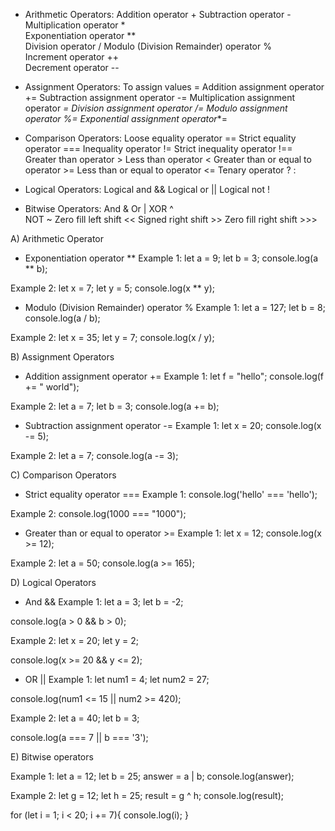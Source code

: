 <!-- Question 1. Symbols for each of the below Javascript operators; -->

- Arithmetic Operators:
    Addition operator +	
    Subtraction operator -	
    Multiplication operator *	
    Exponentiation operator **	
    Division operator /	
    Modulo (Division Remainder) operator %	
    Increment operator ++	
    Decrement operator --

- Assignment Operators:
    To assign values = 
    Addition assignment operator +=
    Subtraction assignment operator -=
    Multiplication assignment operator *=
    Division assignment operator /=
    Modulo assignment operator %=
    Exponential assignment operator**=

- Comparison Operators:
    Loose equality operator ==
    Strict equality operator ===
    Inequality operator !=
    Strict inequality operator !==
    Greater than operator >
    Less than operator <
    Greater than or equal to operator >=
    Less than or equal to operator <=
    Tenary operator ? :

- Logical Operators:
    Logical and &&
    Logical or ||
    Logical not !

- Bitwise Operators:
    And &
    Or |
    XOR  ^	
    NOT ~
    Zero fill left shift <<	
    Signed right shift   >>	
    Zero fill right shift >>>	


<!-- Question 2. For each JavaScript Operator, write 2 examples. -->

A) Arithmetic Operator

- Exponentiation operator **
Example 1:
  let a = 9;
  let b = 3;
console.log(a ** b); 
<!-- 729 -->

Example 2:
  let x = 7;
  let y = 5;
console.log(x ** y);
<!-- 16807 -->

- Modulo (Division Remainder) operator %
Example 1:
  let a = 127;
  let b = 8;
console.log(a / b); 
<!-- 15.875 -->

Example 2:
  let x = 35;
  let y = 7;
console.log(x / y);
<!-- 5 -->

B) Assignment Operators

- Addition assignment operator +=
Example 1:
   let f = "hello";
   console.log(f += " world");
   <!-- hello world -->

Example 2:
   let a = 7;
   let b = 3;
   console.log(a += b);
   <!-- 10 -->

- Subtraction assignment operator -=
Example 1:
   let x = 20;
   console.log(x -= 5);
   <!-- 15 -->

Example 2:
   let a = 7;
   console.log(a -= 3);
   <!-- 4 -->

C) Comparison Operators

- Strict equality operator ===
Example 1:
console.log('hello' === 'hello');
<!-- true -->

Example 2:
console.log(1000 === "1000");
<!-- false -->

-  Greater than or equal to operator >=
Example 1:
let x = 12;
console.log(x >= 12);
<!-- true -->

Example 2:
let a = 50;
console.log(a >= 165);
<!-- false -->

D) Logical Operators

- And && 
Example 1:
let a = 3;
let b = -2;

console.log(a > 0 && b > 0);
<!-- false -->

Example 2:
let x = 20;
let y = 2;

console.log(x >= 20 && y <= 2);
<!-- true -->

- OR ||
Example 1:
let num1 = 4;
let num2 = 27;

console.log(num1 <= 15 || num2 >= 420);
<!-- true -->

Example 2:
let a  = 40;
let b = 3;

console.log(a === 7 || b === '3');
<!-- false -->

E) Bitwise operators

Example 1: let a = 12; 
           let b = 25; 
           answer = a | b; 
           console.log(answer);
           <!-- 29 -->


Example 2:  let g = 12; 
            let  h = 25; 
            result = g ^ h; 
            console.log(result);
            <!-- 21 -->


<!-- Question 4 -->

for (let i = 1; i < 20; i += 7){
  console.log(i);
}
 <!-- i = 1, 8, 15 -->